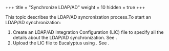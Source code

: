 +++
title = "Synchronize LDAP/AD"
weight = 10
hidden = true
+++

This topic describes the LDAP/AD syncronization process.To start an LDAP/AD synchronization: 



1. Create an LDAP/AD Integration Configuration (LIC) file to specify all the details about the LDAP/AD synchronization. See . 
1. Upload the LIC file to Eucalyptus using . See . 
